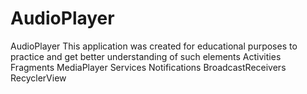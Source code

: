 # AudioPlayer
AudioPlayer
This application was created  for educational purposes to practice and get better understanding of such elements
Activities
Fragments
MediaPlayer
Services
Notifications
BroadcastReceivers
RecyclerView
